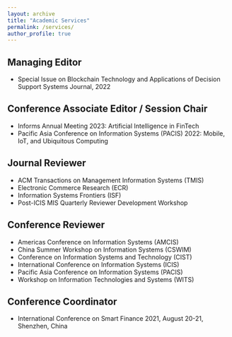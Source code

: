 ```yaml
---
layout: archive
title: "Academic Services"
permalink: /services/
author_profile: true
---
```


## Managing Editor
* Special Issue on Blockchain Technology and Applications of Decision Support Systems Journal, 2022

## Conference Associate Editor / Session Chair
* Informs Annual Meeting 2023: Artificial Intelligence in FinTech
* Pacific Asia Conference on Information Systems (PACIS) 2022: Mobile, IoT, and Ubiquitous Computing

## Journal Reviewer
* ACM Transactions on Management Information Systems (TMIS)
* Electronic Commerce Research (ECR)
* Information Systems Frontiers (ISF)
* Post-ICIS MIS Quarterly Reviewer Development Workshop

## Conference Reviewer
* Americas Conference on Information Systems (AMCIS)
* China Summer Workshop on Information Systems (CSWIM)
* Conference on Information Systems and Technology (CIST)
* International Conference on Information Systems (ICIS)
* Pacific Asia Conference on Information Systems (PACIS)
* Workshop on Information Technologies and Systems (WITS)

## Conference Coordinator
* International Conference on Smart Finance 2021, August 20-21, Shenzhen, China





